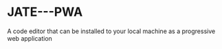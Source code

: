 # JATE---PWA
A code editor that can be installed to your local machine as a progressive web application

